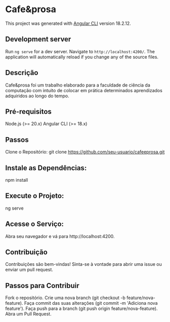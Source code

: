 # Cafe&prosa

This project was generated with [Angular CLI](https://github.com/angular/angular-cli) version 18.2.12.

## Development server

Run `ng serve` for a dev server. Navigate to `http://localhost:4200/`. The application will automatically reload if you change any of the source files.

## Descrição
Cafe&prosa foi um trabalho elaborado para a faculdade de ciência da computação com intuito de colocar em prática determinados aprendizados adquiridos ao longo do tempo.

## Pré-requisitos
Node.js (>= 20.x)
Angular CLI (>= 18.x)

## Passos
Clone o Repositório:
git clone https://github.com/seu-usuario/cafeeprosa.git

## Instale as Dependências:
npm install

## Execute o Projeto:
ng serve

## Acesse o Serviço:
Abra seu navegador e vá para http://localhost:4200.

## Contribuição
Contribuições são bem-vindas! Sinta-se à vontade para abrir uma issue ou enviar um pull request.

## Passos para Contribuir
Fork o repositório.
Crie uma nova branch (git checkout -b feature/nova-feature).
Faça commit das suas alterações (git commit -m 'Adiciona nova feature').
Faça push para a branch (git push origin feature/nova-feature).
Abra um Pull Request.

